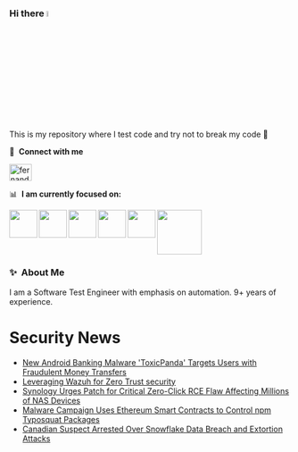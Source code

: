 ### Hi there <a href="https://www.gautamkrishnar.com/"><img src="https://media.giphy.com/media/hvRJCLFzcasrR4ia7z/giphy.gif" width="5%"></a>
This is my repository where I test code and try not to break my code :rofl:

🔗 &nbsp;**Connect with me**
<p align="left">
<a href="https://linkedin.com/in/fernandorlcruz" target="blank"><img align="center" src="https://raw.githubusercontent.com/rahuldkjain/github-profile-readme-generator/master/src/images/icons/Social/linked-in-alt.svg" alt="fernando cruz" height="30" width="40" /></a>
  
📊 &nbsp;**I am currently focused on:**

<img align="left" width='50' height='50' src="https://cdn.jsdelivr.net/gh/devicons/devicon/icons/python/python-original-wordmark.svg" />
<img align="left" width='50' height='50' src="https://cdn.jsdelivr.net/gh/devicons/devicon/icons/csharp/csharp-original.svg" />
<img align="left" width='50' height='50' src="https://cdn.jsdelivr.net/gh/devicons/devicon/icons/jenkins/jenkins-original.svg" />
<img align="left" width='50' height='50' src="https://specflow.org/wp-content/uploads/2021/05/SpecFlow-Icon.png" />
<img align="left" width='50' height='50' src="https://www.svgrepo.com/show/306098/githubactions.svg" />
<img width='80' height='80' src="https://cdn2.vectorstock.com/i/1000x1000/64/81/security-testing-concept-icon-safety-audit-key-vector-29166481.jpg" />
          
          
  
### ✨&nbsp; About Me

I am a Software Test Engineer with emphasis on automation. 9+ years of experience.

# Security News
<!-- BLOG-POST-LIST:START -->
- [New Android Banking Malware &#39;ToxicPanda&#39; Targets Users with Fraudulent Money Transfers](https://thehackernews.com/2024/11/new-android-banking-malware-toxicpanda.html)
- [Leveraging Wazuh for Zero Trust security](https://thehackernews.com/2024/11/leveraging-wazuh-for-zero-trust-security.html)
- [Synology Urges Patch for Critical Zero-Click RCE Flaw Affecting Millions of NAS Devices](https://thehackernews.com/2024/11/synology-urges-patch-for-critical-zero.html)
- [Malware Campaign Uses Ethereum Smart Contracts to Control npm Typosquat Packages](https://thehackernews.com/2024/11/malware-campaign-uses-ethereum-smart.html)
- [Canadian Suspect Arrested Over Snowflake Data Breach and Extortion Attacks](https://thehackernews.com/2024/11/canadian-suspect-arrested-over.html)
<!-- BLOG-POST-LIST:END -->

